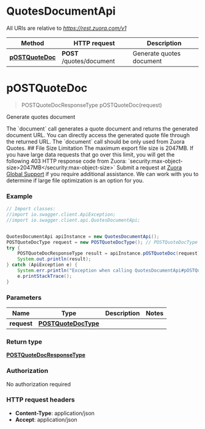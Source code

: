 # QuotesDocumentApi

All URIs are relative to *https://rest.zuora.com/v1*

Method | HTTP request | Description
------------- | ------------- | -------------
[**pOSTQuoteDoc**](QuotesDocumentApi.md#pOSTQuoteDoc) | **POST** /quotes/document | Generate quotes document


<a name="pOSTQuoteDoc"></a>
# **pOSTQuoteDoc**
> POSTQuoteDocResponseType pOSTQuoteDoc(request)

Generate quotes document

The &#x60;document&#x60; call generates a quote document and returns the generated document URL. You can directly access the generated quote file through the returned URL.  The &#x60;document&#x60; call should be only used from Zuora Quotes.   ## File Size Limitation  The maximum export file size is 2047MB. If you have large data requests that go over this limit, you will get the following 403 HTTP response code from Zuora: &#x60;security:max-object-size&gt;2047MB&lt;/security:max-object-size&gt;&#x60;  Submit a request at [Zuora Global Support](http://support.zuora.com/) if you require additional assistance.  We can work with you to determine if large file optimization is an option for you. 

### Example
```java
// Import classes:
//import io.swagger.client.ApiException;
//import io.swagger.client.api.QuotesDocumentApi;


QuotesDocumentApi apiInstance = new QuotesDocumentApi();
POSTQuoteDocType request = new POSTQuoteDocType(); // POSTQuoteDocType | 
try {
    POSTQuoteDocResponseType result = apiInstance.pOSTQuoteDoc(request);
    System.out.println(result);
} catch (ApiException e) {
    System.err.println("Exception when calling QuotesDocumentApi#pOSTQuoteDoc");
    e.printStackTrace();
}
```

### Parameters

Name | Type | Description  | Notes
------------- | ------------- | ------------- | -------------
 **request** | [**POSTQuoteDocType**](POSTQuoteDocType.md)|  |

### Return type

[**POSTQuoteDocResponseType**](POSTQuoteDocResponseType.md)

### Authorization

No authorization required

### HTTP request headers

 - **Content-Type**: application/json
 - **Accept**: application/json

